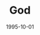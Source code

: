 ---
type: single
title: God
date: 1995-10-01
label: CNR
catalog: 123-456-789
img: /images/singles/god.jpg
discs:
  - tracks:
    - God
credits:
  - key: Artwork
    value: Robby Valentine
---